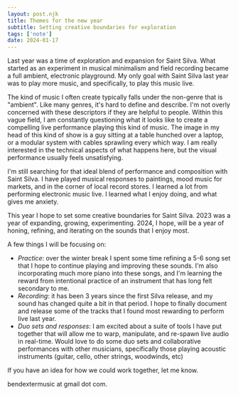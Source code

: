 ```yaml
---
layout: post.njk
title: Themes for the new year
subtitle: Setting creative boundaries for exploration
tags: ['note']
date: 2024-01-17
---
```


Last year was a time of exploration and expansion for Saint Silva. What started as an experiment in musical minimalism and field recording became a full ambient, electronic playground. My only goal with Saint Silva last year was to play more music, and specifically, to play this music live. 

The kind of music I often create typically falls under the non-genre that is "ambient". Like many genres, it's hard to define and describe. I'm not overly concerned with these descriptors if they are helpful to people. Within this vague field, I am constantly questioning what it looks like to create a compelling live performance playing this kind of music. The image in my head of this kind of show is a guy sitting at a table hunched over a laptop, or a modular system with cables sprawling every which way. I am really interested in the technical aspects of what happens here, but the visual performance usually feels unsatisfying.

I'm still searching for that ideal blend of performance and composition with Saint Silva. I have played musical responses to paintings, mood music for markets, and in the corner of local record stores. I learned a lot from performing electronic music live. I learned what I enjoy doing, and what gives me anxiety.

This year I hope to set some creative boundaries for Saint Silva. 2023 was a year of expanding, growing, experimenting. 2024, I hope, will be a year of honing, refining, and iterating on the sounds that I enjoy most.

A few things I will be focusing on:
- *Practice*: over the winter break I spent some time refining a 5-6 song set that I hope to continue playing and improving these sounds. I'm also incorporating much more piano into these songs, and I'm learning the reward from intentional practice of an instrument that has long felt secondary to me.
- *Recording*: it has been 3 years since the first Silva release, and my sound has changed quite a bit in that period. I hope to finally document and release some of the tracks that I found most rewarding to perform live last year.
- *Duo sets and responses*: I am excited about a suite of tools I have put together that will allow me to warp, manipulate, and re-spawn live audio in real-time. Would love to do some duo sets and collaborative performances with other musicians, specifically those playing acoustic instruments (guitar, cello, other strings, woodwinds, etc)

If you have an idea for how we could work together, let me know.

bendextermusic at gmail dot com.